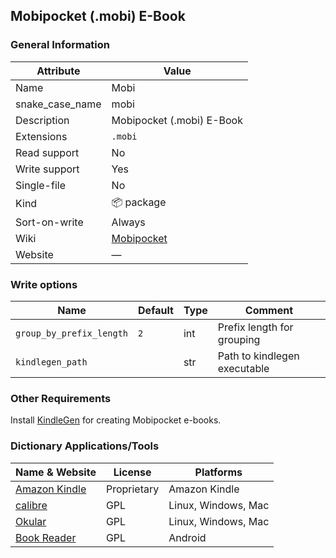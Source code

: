 
## Mobipocket (.mobi) E-Book ##

### General Information ###
Attribute | Value
--------- | -------
Name | Mobi
snake_case_name | mobi
Description | Mobipocket (.mobi) E-Book
Extensions | `.mobi`
Read support | No
Write support | Yes
Single-file | No
Kind | 📦 package
Sort-on-write | Always
Wiki | [Mobipocket](https://en.wikipedia.org/wiki/Mobipocket)
Website | ―



### Write options ###
Name | Default | Type | Comment
---- | ------- | ---- | -------
`group_by_prefix_length` | `2` | int | Prefix length for grouping
`kindlegen_path` |  | str | Path to kindlegen executable



### Other Requirements ###
Install [KindleGen](https://wiki.mobileread.com/wiki/KindleGen) for creating Mobipocket e-books.

### Dictionary Applications/Tools ###
Name & Website | License | Platforms
-------------- | ------- | ---------
[Amazon Kindle](https://www.amazon.com/kindle) | Proprietary | Amazon Kindle
[calibre](https://calibre-ebook.com/) | GPL | Linux, Windows, Mac
[Okular](https://okular.kde.org/) | GPL | Linux, Windows, Mac
[Book Reader](https://f-droid.org/en/packages/com.github.axet.bookreader/) | GPL | Android

